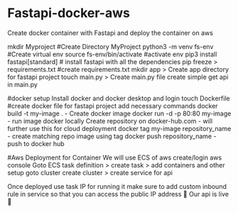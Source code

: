 # Fastapi-docker-aws
Create docker container with Fastapi and deploy the container on aws

mkdir Myproject #Create Directory MyProject
python3 -m venv fs-env #Create virtual env
source fs-env/bin/activate #activate env
pip3 install fastapi[standard] # install fastapi with all the dependencies
pip freeze > requirements.txt #create requirements.txt
mkdir app > Create app directory for fastapi project
touch main.py > Create main.py file
create simple get api in main.py

#docker setup
Install docker and docker desktop and login
touch Dockerfile #create docker file for fastapi project
add necessary commands
docker build -t my-image . - Create docker image
docker run -d -p 80:80 my-image -  run image docker locally
Create repository on docker-hub.com - will further use this for cloud deployment
docker tag my-image repository_name -  create matching repo image using tag
docker push repository_name - push to docker hub

#Aws Deployment for Container
We will use ECS of aws 
create/login aws console 
Goto ECS
task definition > create task > add containers and other setup
goto cluster
create cluster > create service for api

Once deployed use task IP for running it make sure to add custom inbound rule in service so that you can access the public IP address
🎉 Our api is live 🎉 
